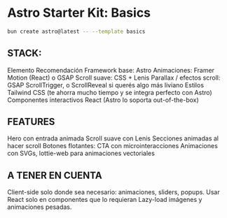# Astro Starter Kit: Basics

```sh
bun create astro@latest -- --template basics
```

## STACK:

Elemento	Recomendación 
Framework base:	Astro
Animaciones:	Framer Motion (React) o GSAP
Scroll suave:	CSS + Lenis 
Parallax / efectos scroll:	GSAP ScrollTrigger, o ScrollReveal si querés algo más liviano
Estilos	Tailwind CSS (te ahorra mucho tiempo y se integra perfecto con Astro)
Componentes interactivos	React (Astro lo soporta out-of-the-box)

## FEATURES

Hero con entrada animada
Scroll suave con Lenis
Secciones animadas al hacer scroll
Botones flotantes: CTA con microinteracciones
Animaciones con SVGs, lottie-web para animaciones vectoriales

## A TENER EN CUENTA

Client-side solo donde sea necesario: animaciones, sliders, popups.
Usar React solo en componentes que lo requieran
Lazy-load imágenes y animaciones pesadas.